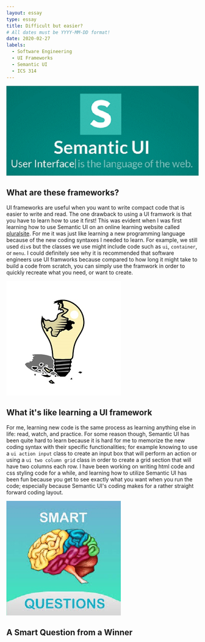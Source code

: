 ```yaml
---
layout: essay
type: essay
title: Difficult but easier?
# All dates must be YYYY-MM-DD format!
date: 2020-02-27
labels:
  - Software Engineering
  - UI Frameworks
  - Semantic UI
  - ICS 314
--- 
```


<img class="ui centered big rounded image" src="../images/semantic-ui.png">

## What are these frameworks?
UI frameworks are useful when you want to write compact code that is easier to write and read. The one drawback to using a UI framwork is that you have to learn how to use it first! This was evident when I was first learning how to use Semantic UI on an online learning website called [pluralsite](https://app.pluralsight.com/library/). For me it was just like learning a new programming language because of the new coding syntaxes I needed to learn. For example, we still used `div`s but the classes we use might include code such as `ui`, `container`, or `menu`. I could definitely see why it is recommended that software engineers use UI framworks because compared to how long it might take to build a code from scratch, you can simply use the framwork in order to quickly recreate what you need, or want to create.

<img class="ui small right rounded floated image" src="../images/not-smart-q.jpg">

## What it's like learning a UI framework
For me, learning new code is the same process as learning anything else in life: read, watch, and practice. For some reason though, Semantic UI has been quite hard to learn because it is hard for me to memorize the new coding syntax with their specific functionalities; for example knowing to use a `ui action input` class to create an input box that will perform an action or using a `ui two column grid` class in order to create a grid section that will have two columns each row. I have been working on writing html code and css styling code for a while, and learning how to utilize Semantic UI has been fun because you get to see exactly what you want when you run the code; especially because Semantic UI's coding makes for a rather straight forward coding layout.

<img class="ui small right rounded floated image" src="../images/smart-question2.jpg">

## A Smart Question from a Winner

